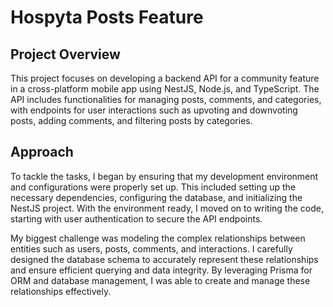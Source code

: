 # Hospyta Posts Feature

## Project Overview

This project focuses on developing a backend API for a community feature in a cross-platform mobile app using NestJS, Node.js, and TypeScript. The API includes functionalities for managing posts, comments, and categories, with endpoints for user interactions such as upvoting and downvoting posts, adding comments, and filtering posts by categories.

## Approach

To tackle the tasks, I began by ensuring that my development environment and configurations were properly set up. This included setting up the necessary dependencies, configuring the database, and initializing the NestJS project. With the environment ready, I moved on to writing the code, starting with user authentication to secure the API endpoints.

My biggest challenge was modeling the complex relationships between entities such as users, posts, comments, and interactions. I carefully designed the database schema to accurately represent these relationships and ensure efficient querying and data integrity. By leveraging Prisma for ORM and database management, I was able to create and manage these relationships effectively.
